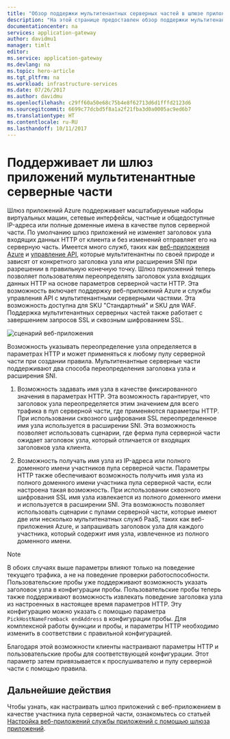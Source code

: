 ```yaml
---
title: "Обзор поддержки мультитенантных серверных частей в шлюзе приложений Azure | Документация Майкрософт"
description: "На этой странице предоставлен обзор поддержки мультитенантных серверных частей в шлюзе приложений."
documentationcenter: na
services: application-gateway
author: davidmu1
manager: timlt
editor: 
ms.service: application-gateway
ms.devlang: na
ms.topic: hero-article
ms.tgt_pltfrm: na
ms.workload: infrastructure-services
ms.date: 07/26/2017
ms.author: davidmu
ms.openlocfilehash: c29ff60a50e68c75b4e8f62713d6d1fffd2123d6
ms.sourcegitcommit: 6699c77dcbd5f8a1a2f21fba3d0a0005ac9ed6b7
ms.translationtype: HT
ms.contentlocale: ru-RU
ms.lasthandoff: 10/11/2017
---
```

# <a name="application-gateway-support-for-multi-tenant-back-ends"></a>Поддерживает ли шлюз приложений мультитенантные серверные части

Шлюз приложений Azure поддерживает масштабируемые наборы виртуальных машин, сетевые интерфейсы, частные и общедоступные IP-адреса или полные доменные имена в качестве пулов серверной части. По умолчанию шлюз приложений не изменяет заголовок узла входящих данных HTTP от клиента и без изменений отправляет его на серверную часть. Имеется много служб, таких как [веб-приложения Azure](../app-service/app-service-web-overview.md) и [управление API](../api-management/api-management-key-concepts.md), которые мультитенантны по своей природе и зависят от конкретного заголовка узла или расширения SNI при разрешении в правильную конечную точку. Шлюз приложений теперь позволяет пользователям переопределять заголовок узла входящих данных HTTP на основе параметров серверной части HTTP. Эта возможность включает поддержку веб-приложений Azure и службы управления API с мультитенантными серверными частями. Эта возможность доступна для SKU "Стандартный" и SKU для WAF. Поддержка мультитенантных серверных частей также работает с завершением запросов SSL и сквозным шифрованием SSL.

![сценарий веб-приложения](./media/application-gateway-web-app-overview/scenario.png)

Возможность указывать переопределение узла определяется в параметрах HTTP и может применяться к любому пулу серверной части при создании правила. Мультитенантные серверные части поддерживают два способа переопределения заголовка узла и расширения SNI.

1. Возможность задавать имя узла в качестве фиксированного значения в параметрах HTTP. Эта возможность гарантирует, что заголовок узла переопределяется этим значением для всего трафика в пул серверной части, где применяются параметры HTTP. При использовании сквозного шифрования SSL переопределенное имя узла используется в расширении SNI. Эта возможность позволяет использовать сценарии, где ферма пула серверной части ожидает заголовок узла, который отличается от входящих заголовков узла клиента.

2. Возможность получать имя узла из IP-адреса или полного доменного имени участников пула серверной части. Параметры HTTP также обеспечивают возможность получить имя узла из полного доменного имени участника пула серверной части, если настроена такая возможность. При использовании сквозного шифрования SSL имя узла извлекается из полного доменного имени и используется в расширении SNI. Эта возможность позволяет использовать сценарии с пулами серверной части, которые имеют две или несколько мультитенатных служб PaaS, таких как веб-приложения Azure, и запрашивать заголовок узла для каждого участника, который содержит имя узла, извлеченное из полного доменного имени.

> [!NOTE]
> В обоих случаях выше параметры влияют только на поведение текущего трафика, а не на поведение проверки работоспособности. Пользовательские пробы уже поддерживают возможность указать заголовок узла в конфигурации пробы. Пользовательские пробы теперь также поддерживают возможность извлекать поведение заголовка узла из настроенных в настоящее время параметров HTTP. Эту конфигурацию можно указать с помощью параметра `PickHostNameFromback endAddress` в конфигурации пробы. Для комплексной работы функции и пробы, и параметры HTTP необходимо изменить в соответствии с правильной конфигурацией.

Благодаря этой возможности клиенты настраивают параметры HTTP и пользовательские пробы для соответствующей конфигурации. Этот параметр затем привязывается к прослушивателю и пулу серверной части с помощью правила.

## <a name="next-steps"></a>Дальнейшие действия

Чтобы узнать, как настраивать шлюз приложений с веб-приложением в качестве участника пула серверной части, ознакомьтесь со статьей [Настройка веб-приложений службы приложений с помощью шлюза приложений](application-gateway-web-app-powershell.md).
